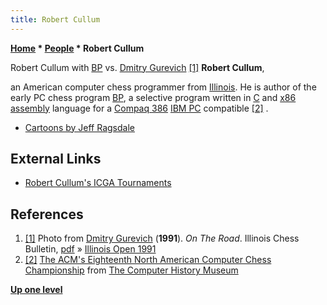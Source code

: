 ```yaml
---
title: Robert Cullum
---
```

**[Home](Home "Home") \* [People](People "People") \* Robert Cullum**



 [](File:CullumBPGurevich1991.jpg) Robert Cullum with [BP](BP "BP") vs. [Dmitry Gurevich](https://en.wikipedia.org/wiki/Dmitry_Gurevich) <a id="cite-note-1" href="#cite-ref-1">[1]</a> 
**Robert Cullum**,  

an American computer chess programmer from [Illinois](https://en.wikipedia.org/wiki/Illinois). He is author of the early PC chess program [BP](BP "BP"), a selective program written in [C](C "C") and [x86](X86 "X86") [assembly](Assembly "Assembly") language for a [Compaq 386](https://en.wikipedia.org/wiki/Compaq_Deskpro_386#Deskpro_386) [IBM PC](IBM_PC "IBM PC") compatible <a id="cite-note-2" href="#cite-ref-2">[2]</a> . 






* [Cartoons by Jeff Ragsdale](Cartoons#Ragsdale "Cartoons")


## External Links


* [Robert Cullum's ICGA Tournaments](https://www.game-ai-forum.org/icga-tournaments/person.php?id=382)


## References


1. <a id="cite-ref-1" href="#cite-note-1">[1]</a> Photo from [Dmitry Gurevich](https://en.wikipedia.org/wiki/Dmitry_Gurevich) (**1991**). *On The Road*. Illinois Chess Bulletin, [pdf](http://il-chess.net/icb_pdf/ICB_1991_11_12.pdf) » [Illinois Open 1991](BP#Illinois_Open_1991 "BP")
2. <a id="cite-ref-2" href="#cite-note-2">[2]</a> [The ACM's Eighteenth North American Computer Chess Championship](https://www.computerhistory.org/chess/doc-431614f6cabbd/) from [The Computer History Museum](The_Computer_History_Museum "The Computer History Museum")

**[Up one level](People "People")**







 
